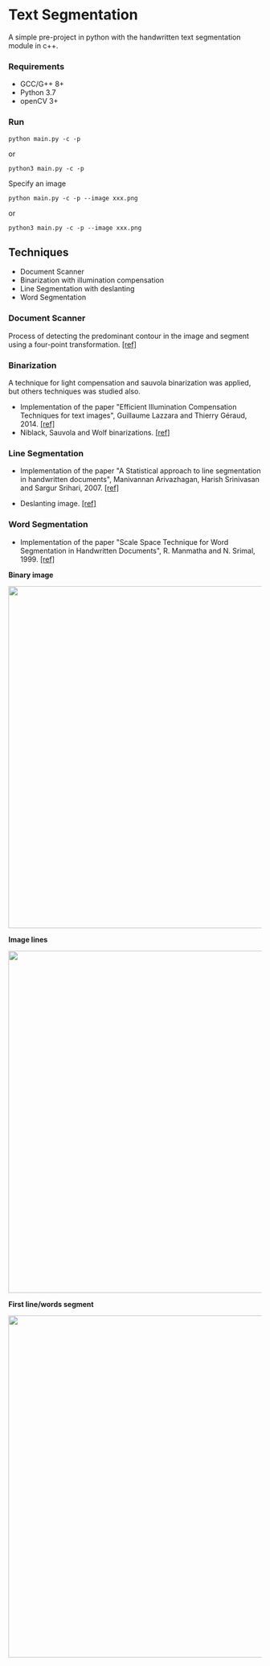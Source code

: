 # Text Segmentation

A simple pre-project in python with the handwritten text segmentation module in c++.

### Requirements

* GCC/G++ 8+
* Python 3.7
* openCV 3+

### Run

``
python main.py -c -p
``

or 

``
python3 main.py -c -p
``


Specify an image

``
python main.py -c -p --image xxx.png
``

or

``
python3 main.py -c -p --image xxx.png
``

## Techniques

* Document Scanner
* Binarization with illumination compensation
* Line Segmentation with deslanting
* Word Segmentation

### Document Scanner

Process of detecting the predominant contour in the image and segment using a four-point transformation. [[ref]](https://www.pyimagesearch.com/2014/09/01/build-kick-ass-mobile-document-scanner-just-5-minutes/)

### Binarization

A technique for light compensation and sauvola binarization was applied, but others techniques was studied also.

* Implementation of the paper "Efficient Illumination Compensation Techniques for text images", Guillaume Lazzara and Thierry Géraud, 2014. [[ref]](https://github.com/fanyirobin/text-image-binarization)
* Niblack, Sauvola and Wolf binarizations. [[ref]](https://github.com/chriswolfvision/local_adaptive_binarization)

### Line Segmentation

* Implementation of the paper "A Statistical approach to line segmentation in handwritten documents", Manivannan Arivazhagan, Harish Srinivasan and Sargur Srihari, 2007. [[ref]](https://github.com/Samir55/Image2Lines)

* Deslanting image. [[ref]](https://github.com/githubharald/DeslantImg)

### Word Segmentation

* Implementation of the paper "Scale Space Technique for Word Segmentation in Handwritten Documents", R. Manmatha and N. Srimal, 1999. [[ref]](https://github.com/githubharald/WordSegmentation)

**Binary image**

<img src="https://github.com/arthurflor/handwritten-text-segmentation/blob/master/doc/results/003.png/003_2_binary.png" width="680">

**Image lines**

<img src="https://github.com/arthurflor/handwritten-text-segmentation/blob/master/doc/results/003.png/003_3_lines.png" width="680">

**First line/words segment**

<img src="https://github.com/arthurflor/handwritten-text-segmentation/blob/master/doc/results/003.png/003_4_summary_001.png" width="680">



